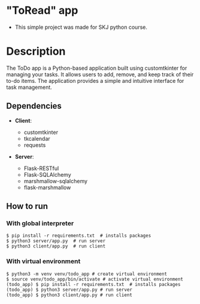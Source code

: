 # "ToRead" app

- This simple project was made for SKJ python course.

# Description

The ToDo app is a Python-based application built using customtkinter for managing your tasks. It allows users
to add, remove, and keep track of their to-do items. The application provides a simple and intuitive interface for task
management.

## Dependencies

- **Client**:
    - customtkinter
    - tkcalendar
    - requests

- **Server**:
    - Flask-RESTful
    - Flask-SQLAlchemy
    - marshmallow-sqlalchemy
    - flask-marshmallow

## How to run

### With global interpreter

```shell
$ pip install -r requirements.txt  # installs packages
$ python3 server/app.py  # run server
$ python3 client/app.py  # run client
```

### With virtual environment

```shell
$ python3 -m venv venv/todo_app # create virtual environment
$ source venv/todo_app/bin/activate # activate virtual environment
(todo_app) $ pip install -r requirements.txt  # installs packages
(todo_app) $ python3 server/app.py # run server
(todo_app) $ python3 client/app.py # run client
```